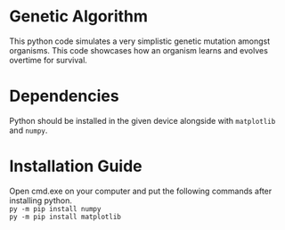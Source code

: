 # Genetic Algorithm
This python code simulates a very simplistic genetic mutation amongst organisms. This code showcases how an organism learns and evolves overtime for survival.

# Dependencies
Python should be installed in the given device alongside with `matplotlib` and `numpy`.

# Installation Guide
Open cmd.exe on your computer and put the following commands after installing python.
<br/> `py -m pip install numpy`
<br/> `py -m pip install matplotlib`